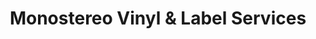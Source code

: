 ---
title: "Monostereo Vinyl & Label Services"
url: /charleston/monostereo-vinyl-and-label-services/
shop: music
---